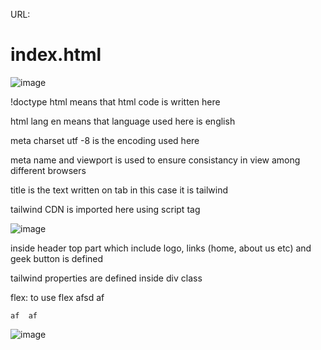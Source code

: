URL:

# index.html

![image](https://github.com/EaswaranPottiK/Assignment1ResponsiveLandingPageTailwind/assets/38095510/d69cbe5e-059d-48d8-a5bf-c2ab573c575d)

!doctype html means that html code is written here

html lang en means that language used here is english

meta charset utf -8 is the encoding used here

meta name and viewport is used to ensure consistancy in view among different browsers 

title is the text written on tab in this case it is tailwind 

tailwind CDN is imported here using script tag

![image](https://github.com/EaswaranPottiK/Assignment1ResponsiveLandingPageTailwind/assets/38095510/94a72153-8f07-4bc6-b17c-ee2a38559227)

inside header top part which include logo, links (home, about us etc) and geek button is defined 

tailwind properties are defined inside div class

flex: to use flex
afsd	af 	
		
	af 	af 
![image](https://github.com/EaswaranPottiK/Assignment1ResponsiveLandingPageTailwind/assets/38095510/c9fdda78-8579-475e-b983-82f25dabd014)






